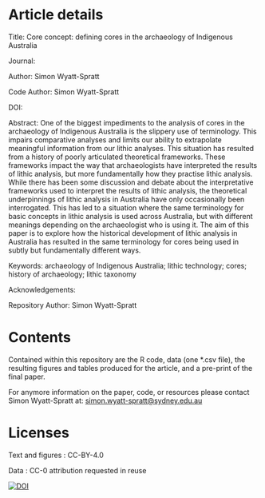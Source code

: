 # Article details

Title: Core concept: defining cores in the archaeology of Indigenous Australia

Journal:

Author: Simon Wyatt-Spratt

Code Author: Simon Wyatt-Spratt

DOI: 

Abstract: One of the biggest impediments to the analysis of cores in the archaeology of Indigenous Australia is the slippery use of terminology. This impairs comparative analyses and limits our ability to extrapolate meaningful information from our lithic analyses. This situation has resulted from a history of poorly articulated theoretical frameworks. These frameworks impact the way that archaeologists have interpreted the results of lithic analysis, but more fundamentally how they practise lithic analysis. While there has been some discussion and debate about the interpretative frameworks used to interpret the results of lithic analysis, the theoretical underpinnings of lithic analysis in Australia have only occasionally been interrogated. This has led to a situation where the same terminology for basic concepts in lithic analysis is used across Australia, but with different meanings depending on the archaeologist who is using it. The aim of this paper is to explore how the historical development of lithic analysis in Australia has resulted in the same terminology for cores being used in subtly but fundamentally different ways.

Keywords: archaeology of Indigenous Australia; lithic technology; cores; history of archaeology; lithic taxonomy

Acknowledgements:

Repository Author: Simon Wyatt-Spratt

# Contents
Contained within this repository are the R code, data (one *.csv file), the resulting figures and tables produced for the article, and a pre-print of the final paper.

For anymore information on the paper, code, or resources please contact Simon Wyatt-Spratt at: simon.wyatt-spratt@sydney.edu.au

# Licenses
Text and figures : CC-BY-4.0

Data : CC-0 attribution requested in reuse

<a href="https://zenodo.org/doi/10.5281/zenodo.10526388"><img src="https://zenodo.org/badge/723597451.svg" alt="DOI"></a>

